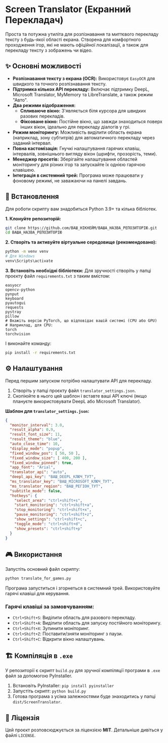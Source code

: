 # Screen Translator (Екранний Перекладач)

Проста та потужна утиліта для розпізнавання та миттєвого перекладу тексту з будь-якої області екрана. Створена для комфортного проходження ігор, які не мають офіційної локалізації, а також для перекладу тексту з зображень чи відео.

## ✨ Основні можливості

  * **Розпізнавання тексту з екрана (OCR):** Використовує `EasyOCR` для швидкого та точного розпізнавання тексту.
  * **Підтримка кількох API перекладу:** Включає підтримку DeepL, Microsoft Translator, MyMemory та LibreTranslate, а також режим "Авто".
  * **Два режими відображення:**
      * **Спливаюче вікно:** З'являється біля курсора для швидких разових перекладів.
      * **Фіксоване вікно:** Постійне вікно, що завжди знаходиться поверх інших вікон, ідеально для перекладу діалогів у грі.
  * **Режим моніторингу:** Можливість виділити область екрана (наприклад, зону субтитрів) для автоматичного перекладу через заданий інтервал.
  * **Повна кастомізація:** Гнучкі налаштування гарячих клавіш, інтервалів, зовнішнього вигляду вікон (шрифти, прозорість, теми).
  * **Менеджер пресетів:** Зберігайте налаштування областей моніторингу для різних ігор та запускайте їх однією гарячою клавішею.
  * **Інтеграція в системний трей:** Програма може працювати у фоновому режимі, не заважаючи на панелі завдань.

## 🚀 Встановлення

Для роботи скрипту вам знадобиться Python 3.9+ та кілька бібліотек.

**1. Клонуйте репозиторій:**

```bash
git clone https://github.com/ВАШ_НІКНЕЙМ/ВАША_НАЗВА_РЕПОЗИТОРІЮ.git
cd ВАША_НАЗВА_РЕПОЗИТОРІЮ
```

**2. Створіть та активуйте віртуальне середовище (рекомендовано):**

```bash
python -m venv venv
# Для Windows
venv\Scripts\activate
```

**3. Встановіть необхідні бібліотеки:**
Для зручності створіть у папці проєкту файл `requirements.txt` з таким вмістом:

```
easyocr
opencv-python
pynput
keyboard
pyautogui
requests
pystray
pillow
# Вкажіть версію PyTorch, що відповідає вашій системі (CPU або GPU)
# Наприклад, для CPU:
torch
torchvision
```

І виконайте команду:

```bash
pip install -r requirements.txt
```

## ⚙️ Налаштування

Перед першим запуском потрібно налаштувати API для перекладу.

1.  Створіть у папці проєкту файл `translator_settings.json`.
2.  Скопіюйте в нього цей шаблон і вставте ваші API ключі (якщо плануєте використовувати DeepL або Microsoft Translator).

**Шаблон для `translator_settings.json`:**

```json
{
  "monitor_interval": 3.0,
  "result_alpha": 0.9,
  "result_font_size": 11,
  "result_theme": "blue",
  "auto_close_time": 10,
  "display_mode": "popup",
  "fixed_window_pos": [ 50, 50 ],
  "fixed_window_size": [ 400, 200 ],
  "fixed_window_pinned": true,
  "app_font": "Arial",
  "translator_api": "auto",
  "deepl_api_key": "ВАШ_DEEPL_КЛЮЧ_ТУТ",
  "ms_translator_key": "ВАШ_MICROSOFT_КЛЮЧ_ТУТ",
  "ms_translator_region": "ВАШ_РЕГІОН_ТУТ",
  "subtitle_mode": false,
  "hotkeys": {
    "select_area": "ctrl+shift+s",
    "start_monitoring": "ctrl+shift+a",
    "stop_monitoring": "ctrl+shift+x",
    "pause_monitoring": "ctrl+shift+z",
    "show_settings": "ctrl+shift+c",
    "toggle_mode": "ctrl+shift+d",
    "show_presets": "ctrl+shift+p"
  }
}
```

## 🎮 Використання

Запустіть основний файл скрипту:

```bash
python translate_for_games.py
```

Програма запуститься і згорнеться в системний трей. Використовуйте гарячі клавіші для керування.

### Гарячі клавіші за замовчуванням:

  * `Ctrl+Shift+S`: Виділити область для разового перекладу.
  * `Ctrl+Shift+A`: Виділити область для запуску постійного моніторингу.
  * `Ctrl+Shift+X`: Зупинити моніторинг.
  * `Ctrl+Shift+Z`: Поставити/зняти моніторинг з паузи.
  * `Ctrl+Shift+C`: Відкрити вікно налаштувань.

## 🏗️ Компіляція в `.exe`

У репозиторії є скрипт `build.py` для зручної компіляції програми в `.exe` файл за допомогою PyInstaller.

1.  Встановіть PyInstaller: `pip install pyinstaller`
2.  Запустіть скрипт: `python build.py`
3.  Готова програма з усіма залежностями буде знаходитись у папці `dist/ScreenTranslator`.

## 📄 Ліцензія

Цей проєкт розповсюджується за ліцензією **MIT**. Детальніше дивіться у файлі `LICENSE`.
